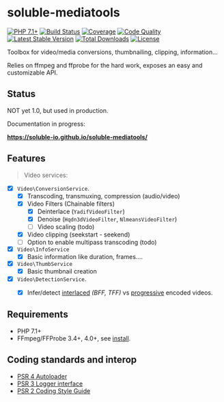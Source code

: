# soluble-mediatools  

[![PHP 7.1+](https://img.shields.io/badge/php-7.1+-ff69b4.svg)](https://packagist.org/packages/soluble/mediatools)
[![Build Status](https://travis-ci.org/soluble-io/soluble-mediatools.svg?branch=master)](https://travis-ci.org/soluble-io/soluble-mediatools)
[![Coverage](https://codecov.io/gh/soluble-io/soluble-mediatools/branch/master/graph/badge.svg)](https://codecov.io/gh/soluble-io/soluble-mediatools)
[![Code Quality](https://scrutinizer-ci.com/g/soluble-io/soluble-mediatools/badges/quality-score.png?b=master)](https://scrutinizer-ci.com/g/soluble-io/soluble-mediatools/?branch=master)
[![Latest Stable Version](https://poser.pugx.org/soluble/mediatools/v/stable.svg)](https://packagist.org/packages/soluble/mediatools)
[![Total Downloads](https://poser.pugx.org/soluble/mediatools/downloads.png)](https://packagist.org/packages/soluble/mediatools)
[![License](https://poser.pugx.org/soluble/mediatools/license.png)](https://packagist.org/packages/soluble/mediatools)

Toolbox for video/media conversions, thumbnailing, clipping, information... 

Relies on ffmpeg and ffprobe for the hard work, exposes an easy and customizable API.    
   
   

## Status


NOT yet 1.0, but used in production. 

Documentation in progress: 

**https://soluble-io.github.io/soluble-mediatools/**

## Features



> Video services:

- [X] `Video\ConversionService`.
  - [X] Transcoding, transmuxing, compression (audio/video)     
  - [X] Video Filters (Chainable filters)      
      - [X] Deinterlace (`YadifVideoFilter`)
      - [X] Denoise (`Hqdn3dVideoFilter`, `NlmeansVideoFilter`)
      - [ ] Video scaling (todo)
  - [X] Video clipping (seekstart - seekend)                  
  - [ ] Option to enable multipass transcoding (todo)
- [X] `Video\InfoService` 
  - [X] Basic information like duration, frames....
- [X] `Video\ThumbService`
  - [X] Basic thumbnail creation
- [X] `Video\DetectionService`.
  - [X] Infer/detect [interlaced](https://en.wikipedia.org/wiki/Interlaced_video) *(BFF, TFF)* vs [progressive](https://en.wikipedia.org/wiki/Progressive_scan) encoded videos.  


## Requirements

- PHP 7.1+
- FFmpeg/FFProbe 3.4+, 4.0+, see [install](#binaries). 
 
  
## Coding standards and interop

* [PSR 4 Autoloader](https://github.com/php-fig/fig-standards/blob/master/accepted/PSR-4-autoloader.md)
* [PSR 3 Logger interface](https://github.com/php-fig/fig-standards/blob/master/accepted/PSR-3-logger-interface.md)
* [PSR 2 Coding Style Guide](https://github.com/php-fig/fig-standards/blob/master/accepted/PSR-2-coding-style-guide.md)

